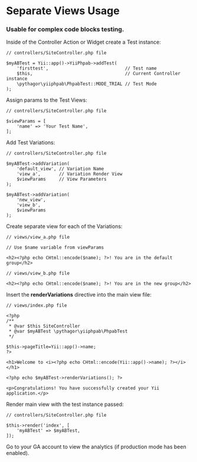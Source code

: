 Separate Views Usage
====================

### Usable for complex code blocks testing.

Inside of the Controller Action or Widget create a Test instance:
    
    // controllers/SiteController.php file
    
    $myABTest = Yii::app()->YiiPhpab->addTest(
        'firsttest',                             // Test name
        $this,                                   // Current Controller instance
        \pythagor\yiiphpab\PhpabTest::MODE_TRIAL // Test Mode
    );

Assign params to the Test Views:

    // controllers/SiteController.php file
    
    $viewParams = [
        'name' => 'Your Test Name',
    ];

Add Test Variations:

    // controllers/SiteController.php file
    
    $myABTest->addVariation(
        'default_view', // Variation Name
        'view_a',       // Variation Render View
        $viewParams     // View Parameters
    );
    
    $myABTest->addVariation(
        'new_view',
        'view_b',
        $viewParams
    );
        
Create separate view for each of the Variations:
    
    // views/view_a.php file
    
    // Use $name variable from viewParams
    
    <h2><?php echo CHtml::encode($name); ?>! You are in the default group</h2>

<!-- -->

    // views/view_b.php file
    
    <h2><?php echo CHtml::encode($name); ?>! You are in the new group</h2>

Insert the **renderVariations** directive into the main view file:

    // views/index.php file
    
    <?php
    /**
     * @var $this SiteController
     * @var $myABTest \pythagor\yiiphpab\PhpabTest
     */
    
    $this->pageTitle=Yii::app()->name;
    ?>
    
    <h1>Welcome to <i><?php echo CHtml::encode(Yii::app()->name); ?></i></h1>
    
    <?php echo $myABTest->renderVariations(); ?>
    
    <p>Congratulations! You have successfully created your Yii application.</p>

Render main view with the test instance passed:

    // controllers/SiteController.php file
    
    $this->render('index', [
        'myABTest' => $myABTest,
    ]);
    
Go to your GA account to view the analytics (if production mode has been enabled).
